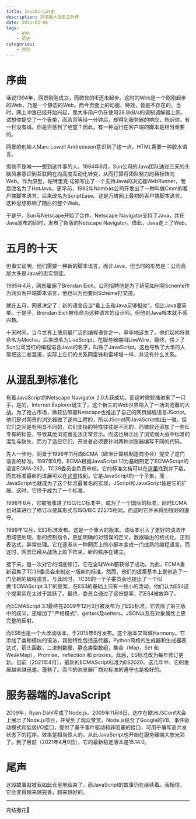 ```yaml
---
title: JavaScript史
description: 浏览器大战史之外传
date: 2021-02-06
tags: 
    - Web
    - 历史
categories:
    - 原创
---
```


# 序曲

话说1994年，网景刚刚成立，而微软的IE还未起步。这时的Web是一个刚刚起步的Web，乃是一个静态的Web。而今页面上的动画、特效，皆是不存在的。当时，网上冲浪已经开始兴起，而大多用户仍在使用28.8kB/s的调制调解器上网。试想你提交了一个表单，而苦苦等待一分钟后，却得到服务器的响应，告诉你，有一栏没有填。你是否感到了绝望？因此，有一种运行在客户端的脚本是相当重要的。

网景的创始人Marc Lowell Andreessen意识到了这一点。HTML需要一种胶水语言。

但他不是唯一一想到这件事的人。1994年6月，Sun公司的Java团队通过三天的头脑风暴意识到互联网在向高度互动化转变，从而打算将团队努力的目标转向Web。作为原型，帕特里克·诺顿写出了一个支持Java的浏览器WebRunner，而后改名为了HotJava。更早前，1992年Nombas公司开发出了一种叫做Cmm的客户端脚本语言，后来改名为ScriptEase。这是万维网上最初的客户端脚本语言。这种思想影响了随后的整个Web。

于是乎，Sun与Netscape开始了合作。Netscape Navigator支持了Java，并在Java发布的同时，发布了新版的Netscape Navigator。借此，Java走上了Web。

# 五月的十天

但事实证明，他们需要一种新的脚本语言，而非Java。但当时的形势是：公司高层大多是Java的忠实信徒。

1995年4月，网景雇佣了Brendan Eich。公司招聘他是为了研究如何将Scheme作为网页客户端脚本语言，他也以为他要同Scheme打交道。

就在五月，网景决定了：新的语言应当“看上去和Java足够相似”，但比Java要简单。于是乎，Brendan Eich被任命为这种语言的设计师。但他对Java根本就不感兴趣。

十天时间，当今世界上使用最广泛的编程语言之一，草率地诞生了。他们起初将其命名为Mocha，后来改名为LiveScript，在服务器端叫LiveWire，最终，傍上了Sun公司当红的编程语言Java的名字，叫做了JavaScript。这也导致了大半的人常把这二者混淆，实际上它们的关系同雷锋和雷峰塔一样，并没有什么关系。

# 从混乱到标准化

有着JavaScript的Netscape Navigator 2.0大获成功。而这时微软插进来了一只手，是的，Internet Explorer诞生了。这个新生的Web世界陷入了一场浏览器的大战。为了抢占市场，微软仿照着Netscape也推出了自己的网页编程语言JScript。他们是对网景的浏览器做了逆向工程的，所以JScript同JavaScript如出一辙。但它们之间是有明显不同的，它们支持的特性往往是不同的，而微软还添加了一些IE专有的标签，导致其他浏览器无法正常显示。而这也展示出了浏览器大战中标准的混乱与缺失，而为了适应它们，开发者必须要针对两种浏览器编写不同的代码。

先人一步地，网景于1996年11月向ECMA（欧洲计算机制造商协会）提交了这门语言的标准。1997年6月，ECMA根据JavaScript 1.1为基础制定了ECMAScript的语言ECMA-262，TC39委员会负责审核。它的标准文档可以在[这里](https://www.ecma-international.org/publications-and-standards/standards/ecma-262/)找到并下载，而其标准最新的进展可以在[这里](https://github.com/tc39/ecma262)找到。它是JavaScript的一个子集，而JavaScript也就成为了这个标准最著名的实现，JScript和JavaScript皆是它的扩展。这时，它终于成为了一个标准。

1998年6月，它被吸收进了ISO/IEC标准中，成为了一个国际的标准，同时ECMA也对其进行了修订以使其形式与ISO/IEC 22275相同。而这时它并未得到很好的遵守。

1999年12月，ES3标准发布。这是一个重大的版本。该版本引入了更好的词法作用域链处理，新的控制指令，更加明确的对错误的定义，数据输出的格式化，正则表达式，异常处理。它在逐渐从一种网页上的小脚本变成一门成熟的编程语言。而这时，网景已经从战场上败下阵来，新的秩序在建立。

接下来，是一次对它的彻底修订。它在全球Web都获得了成功。为此，ECMA重新召集了TC39委员会来制定一版新的标准。然而，他们的提案基本上是创造了一门全新的编程语言。与此同时，TC39的一个子委员会也提出了一个叫做“ECMAScript 3.1”的提案，在ES3的基础上只有一些小的改动。他们认为ES4这个提案实在太过于跳跃了。最终，委员会通过了这份提案，而ES4被放弃了。

而ECMAScript 3.1最终在2009年12月3日被发布为了ES5标准。它去除了第三版中的歧义，还增加了“严格模式”、getters及setters，JSON以及在对象属性上更完整的反射。

而ES6也是一个大改动版本，于2015年6月发布。这个版本又叫做Harmony。它添加了类和模块的语法，其他特性包括迭代器，Python风格的生成器和生成器表达式，箭头函数，二进制数据，静态类型数组，集合（Map，Set 和 WeakMap），Promise，reflection 和 proxies。此后，ES标准改为每年修订更新。目前（2021年4月），最新的ECMAScript标准为ES2020。这几年中，它的发展越来越迅速、蓬勃了。而今的浏览器厂商对标准的遵守也是极好的。

# 服务器端的JavaScript

2009年，Ryan Dahl写成了Node.js。2009年11月8日，达尔在欧洲JSConf大会上展示了Node.js项目，并受到了观众赞赏。Node.js结合了Google的V8、事件驱动模式和低级I/O接口，提供了基于事件驱动和非阻塞的接口，可用于编写高并发状态下的程序，效率是相当惊人的。从此JavaScript也开始在服务器端大放光彩了。到了目前（2021年4月9日），它的最新稳定版本是15.14.0。

# 尾声

这段故事就被我如此仓皇地结束了，而JavaScript的故事仍在继续着。我相信，它会变得越来越完善，越来越好的。

---

完结撒花🎉